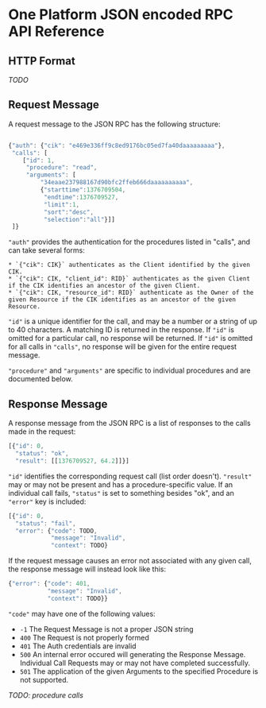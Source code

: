 # One Platform JSON encoded RPC API Reference

## HTTP Format

_TODO_


## Request Message

A request message to the JSON RPC has the following structure:

```javascript

{"auth": {"cik": "e469e336ff9c8ed9176bc05ed7fa40daaaaaaaaa"},
 "calls": [
    ["id": 1, 
     "procedure": "read", 
     "arguments": [
         "34eaae237988167d90bfc2ffeb666daaaaaaaaaa", 
         {"starttime":1376709504,
          "endtime":1376709527,
          "limit":1,
          "sort":"desc",
          "selection":"all"}]]
 ]}
```

`"auth"` provides the authentication for the procedures listed in "calls", and can take several forms: 

    * `{"cik": CIK}` authenticates as the Client identified by the given CIK.
    * `{"cik": CIK, "client_id": RID}` authenticates as the given Client if the CIK identifies an ancestor of the given Client.
    * `{"cik": CIK, "resource_id": RID}` authenticate as the Owner of the given Resource if the CIK identifies as an ancestor of the given Resource.

`"id"` is a unique identifier for the call, and may be a number or a string of up to 40 characters. A matching ID is returned in the response. If `"id"` is omitted for a particular call, no response will be returned. If `"id"` is omitted for all calls in `"calls"`, no response will be given for the entire request message.

`"procedure"` and `"arguments"` are specific to individual procedures and are documented below. 


## Response Message


A response message from the JSON RPC is a list of responses to the calls made in the request:

```javascript
[{"id": 0,
  "status": "ok",
  "result": [[1376709527, 64.2]]}]
```

`"id"` identifies the corresponding request call (list order doesn't). `"result"` may or may not be present and has a procedure-specific value. If an individual call fails, `"status"` is set to something besides "ok", and an `"error"` key is included:

```javascript
[{"id": 0,
  "status": "fail",
  "error": {"code": TODO,
            "message": "Invalid",
            "context": TODO}
```

If the request message causes an error not associated with any given call, the response message will instead look like this:

```javascript
{"error": {"code": 401,
           "message": "Invalid",
           "context": TODO}}
```

`"code"` may have one of the following values:

* `-1` The Request Message is not a proper JSON string
* `400` The Request is not properly formed
* `401` The Auth credentials are invalid
* `500` An internal error occured will generating the Response Message.  Individual Call Requests may or may not have completed successfully.
* `501` The application of the given Arguments to the specified Procedure is not supported.


_TODO: procedure calls_

